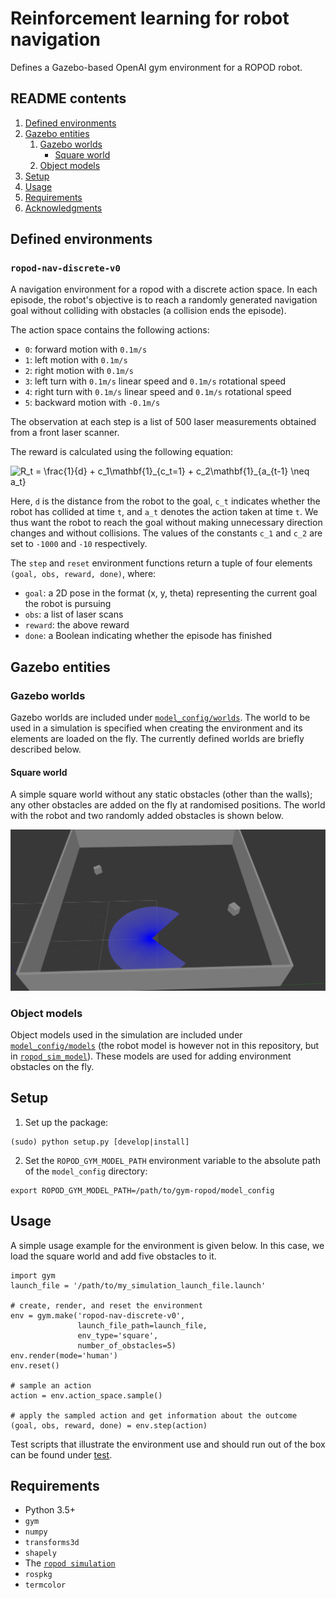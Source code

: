 # Reinforcement learning for robot navigation

Defines a Gazebo-based OpenAI gym environment for a ROPOD robot.

## README contents

1. [Defined environments](#Defined-environments)
2. [Gazebo entities](#Gazebo-entities)
    1. [Gazebo worlds](#Gazebo-worlds)
        * [Square world](#Square-world)
    2. [Object models](#Object-models)
3. [Setup](#Setup)
4. [Usage](#Usage)
5. [Requirements](#Requirements)
6. [Acknowledgments](#Acknowledgments)

## Defined environments

### `ropod-nav-discrete-v0`

A navigation environment for a ropod with a discrete action space. In each episode, the robot's objective is to reach a randomly generated navigation goal without colliding with obstacles (a collision ends the episode).

The action space contains the following actions:
* `0`: forward motion with `0.1m/s`
* `1`: left motion with `0.1m/s`
* `2`: right motion with `0.1m/s`
* `3`: left turn with `0.1m/s` linear speed and `0.1m/s` rotational speed
* `4`: right turn with `0.1m/s` linear speed and `0.1m/s` rotational speed
* `5`: backward motion with `-0.1m/s`

The observation at each step is a list of 500 laser measurements obtained from a front laser scanner.

The reward is calculated using the following equation:

<img src="https://latex.codecogs.com/gif.latex?R_t&space;=&space;\frac{1}{d}&space;&plus;&space;c_1\mathbf{1}_{c_t=1}&space;&plus;&space;c_2\mathbf{1}_{a_{t-1}&space;\neq&space;a_t}" title="R_t = \frac{1}{d} + c_1\mathbf{1}_{c_t=1} + c_2\mathbf{1}_{a_{t-1} \neq a_t}" />

Here, `d` is the distance from the robot to the goal, `c_t` indicates whether the robot has collided at time `t`, and `a_t` denotes the action taken at time `t`. We thus want the robot to reach the goal without making unnecessary direction changes and without collisions. The values of the constants `c_1` and `c_2` are set to `-1000` and `-10` respectively.

The `step` and `reset` environment functions return a tuple of four elements `(goal, obs, reward, done)`, where:
* `goal`: a 2D pose in the format (x, y, theta) representing the current goal the robot is pursuing
* `obs`: a list of laser scans
* `reward`: the above reward
* `done`: a Boolean indicating whether the episode has finished

## Gazebo entities

### Gazebo worlds

Gazebo worlds are included under [`model_config/worlds`](model_config/worlds). The world to be used in a simulation is specified when creating the environment and its elements are loaded on the fly. The currently defined worlds are briefly described below.

#### Square world

A simple square world without any static obstacles (other than the walls); any other obstacles are added on the fly at randomised positions. The world with the robot and two randomly added obstacles is shown below.

![square world](gym-ropod/docs/images/square_world.png)

### Object models

Object models used in the simulation are included under [`model_config/models`](model_config/models) (the robot model is however not in this repository, but in [`ropod_sim_model`](https://github.com/ropod-project/ropod_sim_model)). These models are used for adding environment obstacles on the fly.

## Setup

1. Set up the package:
```
(sudo) python setup.py [develop|install]
```
2. Set the `ROPOD_GYM_MODEL_PATH` environment variable to the absolute path of the `model_config` directory:
```
export ROPOD_GYM_MODEL_PATH=/path/to/gym-ropod/model_config
```

## Usage

A simple usage example for the environment is given below. In this case, we load the square world and add five obstacles to it.

```
import gym
launch_file = '/path/to/my_simulation_launch_file.launch'

# create, render, and reset the environment
env = gym.make('ropod-nav-discrete-v0',
               launch_file_path=launch_file,
               env_type='square',
               number_of_obstacles=5)
env.render(mode='human')
env.reset()

# sample an action
action = env.action_space.sample()

# apply the sampled action and get information about the outcome
(goal, obs, reward, done) = env.step(action)
```

Test scripts that illustrate the environment use and should run out of the box can be found under [test](test).

## Requirements

* Python 3.5+
* `gym`
* `numpy`
* `transforms3d`
* `shapely`
* The [`ropod simulation`](https://github.com/ropod-project/ropod_sim_model)
* `rospkg`
* `termcolor`
